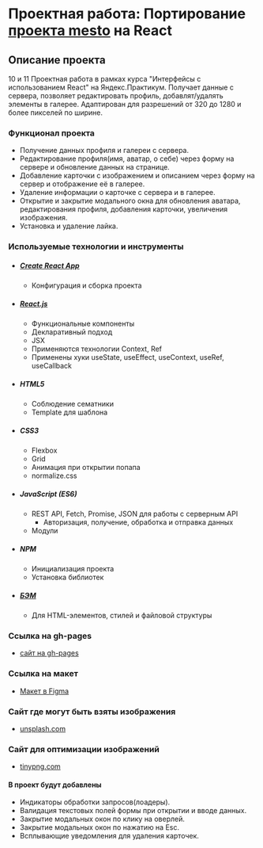 # Проектная работа: Портирование [проекта mesto](https://github.com/DenisKozhevnikov/mesto) на React

## Описание проекта
10 и 11 Проектная работа в рамках курса "Интерфейсы с использованием React" на Яндекс.Практикум. Получает данные с сервера, позволяет редактировать профиль, добавлят/удалять элементы в галерее. Адаптирован для разрешений от 320 до 1280 и более пикселей по ширине.

### Функционал проекта
* Получение данных профиля и галереи с сервера.
* Редактирование профиля(имя, аватар, о себе) через форму на сервере и обновление данных на странице.
* Добавление карточки с изображением и описанием через форму на сервер и отображение её в галерее.
* Удаление информации о карточке с сервера и в галерее.
* Открытие и закрытие модального окна для обновления аватара, редактирования профиля, добавления карточки, увеличения изображения.
* Установка и удаление лайка.

### Используемые технологии и инструменты
* ##### [Create React App](https://github.com/facebook/create-react-app)
    * Конфигурация и сборка проекта 
* ##### [React.js](https://ru.reactjs.org/)
    * Функциональные компоненты
    * Декларативный подход
    * JSX
    * Применяются технологии Context, Ref
    * Применены хуки useState, useEffect, useContext, useRef, useCallback
* ##### HTML5
    * Соблюдение сематники
    * Template для шаблона
* ##### CSS3
    * Flexbox
    * Grid
    * Анимация при открытии попапа
    * normalize.css
* ##### JavaScript (ES6)
    * REST API, Fetch, Promise, JSON для работы с серверным API
      * Авторизация, получение, обработка и отправка данных
    * Модули
* ##### NPM
    * Инициализация проекта
    * Установка библиотек
* ##### [БЭМ](https://ru.bem.info/)
    * Для HTML-элементов, стилей и файловой структуры

### Ссылка на gh-pages
* [сайт на gh-pages](https://deniskozhevnikov.github.io/mesto-react/build/index.html)

### Ссылка на макет
* [Макет в Figma](https://www.figma.com/file/StZjf8HnoeLdiXS7dYrLAh/JavaScript.-Sprint-4)

### Сайт где могут быть взяты изображения
* [unsplash.com](https://unsplash.com/)

### Сайт для оптимизации изображений
* [tinypng.com](https://tinypng.com/)

#### В проект будут добавлены
* Индикаторы обработки запросов(лоадеры).
* Валидация текстовых полей формы при открытии и вводе данных.
* Закрытие модальных окон по клику на оверлей.
* Закрытие модальных окон по нажатию на Esc.
* Всплывающие уведомления для удаления карточек.
